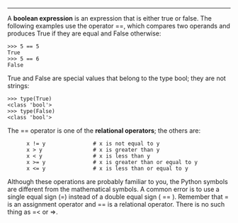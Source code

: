 -------------------

A <span>**boolean expression**</span> is an expression that is either true or false. The following examples use the operator <span>==</span>, which compares two operands and produces <span>True</span> if they are equal and <span>False</span> otherwise:

    >>> 5 == 5
    True
    >>> 5 == 6
    False

<span>True</span> and <span>False</span> are special values that belong to the type <span>bool</span>; they are not strings:

    >>> type(True)
    <class 'bool'>
    >>> type(False)
    <class 'bool'>

The <span>==</span> operator is one of the <span>**relational operators**</span>; the others are:

          x != y               # x is not equal to y
          x > y                # x is greater than y
          x < y                # x is less than y
          x >= y               # x is greater than or equal to y
          x <= y               # x is less than or equal to y

Although these operations are probably familiar to you, the Python symbols are different from the mathematical symbols. A common error is to use a single equal sign (<span>=</span>) instead of a double equal sign (<span> == </span>). Remember that <span>=</span> is an assignment operator and <span>==</span> is a relational operator. There is no such thing as <span> =\< </span> or <span>=\></span>.

